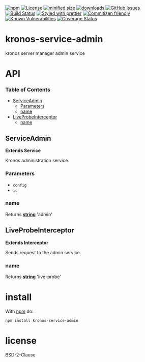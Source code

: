 [![npm](https://img.shields.io/npm/v/@kronos-integration/service-admin.svg)](https://www.npmjs.com/package/@kronos-integration/service-admin)
[![License](https://img.shields.io/badge/License-BSD%203--Clause-blue.svg)](https://opensource.org/licenses/BSD-3-Clause)
[![minified size](https://badgen.net/bundlephobia/min/@kronos-integration/service-admin)](https://bundlephobia.com/result?p=@kronos-integration/service-admin)
[![downloads](http://img.shields.io/npm/dm/@kronos-integration/service-admin.svg?style=flat-square)](https://npmjs.org/package/@kronos-integration/service-admin)
[![GitHub Issues](https://img.shields.io/github/issues/Kronos-Integration/service-admin.svg?style=flat-square)](https://github.com/Kronos-Integration/service-admin/issues)
[![Build Status](https://img.shields.io/endpoint.svg?url=https%3A%2F%2Factions-badge.atrox.dev%2FKronos-Integration%2Fservice-admin%2Fbadge&style=flat)](https://actions-badge.atrox.dev/Kronos-Integration/service-admin/goto)
[![Styled with prettier](https://img.shields.io/badge/styled_with-prettier-ff69b4.svg)](https://github.com/prettier/prettier)
[![Commitizen friendly](https://img.shields.io/badge/commitizen-friendly-brightgreen.svg)](http://commitizen.github.io/cz-cli/)
[![Known Vulnerabilities](https://snyk.io/test/github/Kronos-Integration/service-admin/badge.svg)](https://snyk.io/test/github/Kronos-Integration/service-admin)
[![Coverage Status](https://coveralls.io/repos/Kronos-Integration/service-admin/badge.svg)](https://coveralls.io/github/Kronos-Integration/service-admin)

# kronos-service-admin

kronos server manager admin service

# API

<!-- Generated by documentation.js. Update this documentation by updating the source code. -->

### Table of Contents

-   [ServiceAdmin](#serviceadmin)
    -   [Parameters](#parameters)
    -   [name](#name)
-   [LiveProbeInterceptor](#liveprobeinterceptor)
    -   [name](#name-1)

## ServiceAdmin

**Extends Service**

Kronos administration service.

### Parameters

-   `config`  
-   `ic`  

### name

Returns **[string](https://developer.mozilla.org/docs/Web/JavaScript/Reference/Global_Objects/String)** 'admin'

## LiveProbeInterceptor

**Extends Interceptor**

Sends request to the admin service.

### name

Returns **[string](https://developer.mozilla.org/docs/Web/JavaScript/Reference/Global_Objects/String)** 'live-probe'

# install

With [npm](http://npmjs.org) do:

```shell
npm install kronos-service-admin
```

# license

BSD-2-Clause
